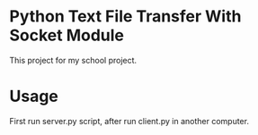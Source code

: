 # Python Text File Transfer With Socket Module
This project for my school project.

# Usage
First run server.py script, after run client.py in another computer.
